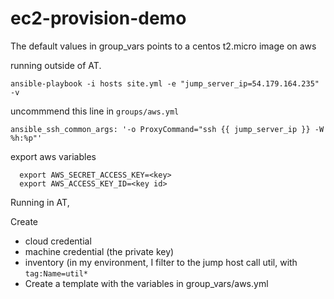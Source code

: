 # ec2-provision-demo


The default values in group_vars points to a centos t2.micro image on aws

running outside of AT.

	ansible-playbook -i hosts site.yml -e "jump_server_ip=54.179.164.235" -v 

uncommmend this line in `groups/aws.yml`

	ansible_ssh_common_args: '-o ProxyCommand="ssh {{ jump_server_ip }} -W %h:%p"'

export aws variables

	  export AWS_SECRET_ACCESS_KEY=<key>
	  export AWS_ACCESS_KEY_ID=<key id>
 


Running in AT,

Create

- cloud credential
- machine credential (the private key)
- inventory (in my environment, I filter to the jump host call util, with `tag:Name=util*`
- Create a template with the variables in group_vars/aws.yml 
		
